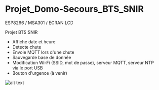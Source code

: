 # Projet_Domo-Secours_BTS_SNIR

ESP8266 / MSA301 / ECRAN LCD

Projet BTS SNIR

<ul>
  <li>Affiche date et heure</li>
  <li>Detecte chute</li>
  <li>Envoie MQTT lors d'une chute</li>
  <li>Sauvegarde base de donnée</li>
  <li>Modification Wi-Fi (SSID, mot de passe), serveur MQTT, serveur NTP via le port USB</li>
  <li>Bouton d'urgence (à venir)</li>
</ul>

![alt text](https://raw.githubusercontent.com/DanielDSM23/Projet_Domo-Secours_BTS_SNIR/main/imageProjet.jpg)

